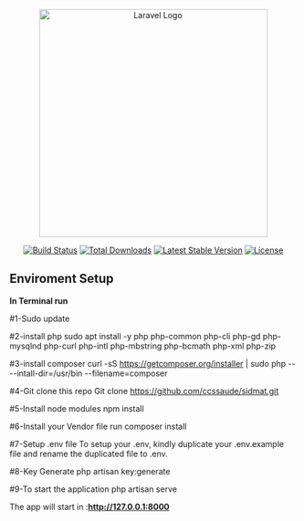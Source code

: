 <p align="center"><a href="https://laravel.com" target="_blank"><img src="https://raw.githubusercontent.com/laravel/art/master/logo-lockup/5%20SVG/2%20CMYK/1%20Full%20Color/laravel-logolockup-cmyk-red.svg" width="400" alt="Laravel Logo"></a></p>

<p align="center">
<a href="https://github.com/laravel/framework/actions"><img src="https://github.com/laravel/framework/workflows/tests/badge.svg" alt="Build Status"></a>
<a href="https://packagist.org/packages/laravel/framework"><img src="https://img.shields.io/packagist/dt/laravel/framework" alt="Total Downloads"></a>
<a href="https://packagist.org/packages/laravel/framework"><img src="https://img.shields.io/packagist/v/laravel/framework" alt="Latest Stable Version"></a>
<a href="https://packagist.org/packages/laravel/framework"><img src="https://img.shields.io/packagist/l/laravel/framework" alt="License"></a>
</p>

## Enviroment Setup

<b>In Terminal run</b>

#1-Sudo update

#2-install php
sudo apt install -y php php-common php-cli php-gd php-mysqlnd php-curl php-intl php-mbstring php-bcmath php-xml php-zip

#3-install composer
curl -sS https://getcomposer.org/installer | sudo php -- --intall-dir=/usr/bin --filename=composer

#4-Git clone this repo
Git clone https://github.com/ccssaude/sidmat.git
 
#5-Install node modules
npm install

#6-Install your Vendor file run 
composer install

#7-Setup .env file
To setup your .env, kindly duplicate your .env.example file and rename the duplicated file to .env.

#8-Key Generate
php artisan key:generate

#9-To start the application 
 php artisan serve

The app will start in :<b>http://127.0.0.1:8000</b>

